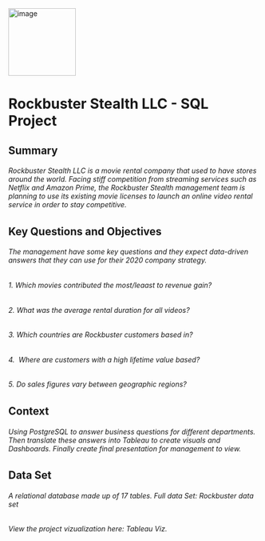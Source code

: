 <img width="135" alt="image" src="https://user-images.githubusercontent.com/115426759/223636804-62d70fb1-06b9-4a68-b058-6bc9fe3ce6a9.png">

# Rockbuster Stealth LLC - SQL Project

## Summary

###### Rockbuster Stealth LLC is a movie rental company that used to have stores around the world. Facing stiff competition from streaming services such as Netflix and Amazon Prime, the Rockbuster Stealth management team is planning to use its existing movie licenses to launch an online video rental service in order to stay competitive. 

## Key Questions and Objectives

###### The management have some key questions and they expect data-driven answers that they can use for their 2020 company strategy.

###### 1. Which movies contributed the most/leaast to revenue gain?
###### 2. What was the average rental duration for all videos? 
###### 3. Which countries are Rockbuster customers based in? 
###### 4.  Where are customers with a high lifetime value based?
###### 5. Do sales figures vary between geographic regions?  
## Context
###### Using PostgreSQL to answer business questions for different departments. Then translate these answers into Tableau to create visuals and Dashboards. Finally create final presentation for management to view.
## Data Set
###### A relational database made up of 17 tables. Full data Set: Rockbuster data set

###### View the project vizualization here: Tableau Viz.
